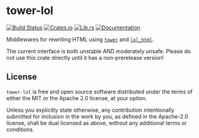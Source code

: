 # tower-lol

[![Build Status][build-badge]][build-url]
[![Crates.io][crates-badge]][crates-url]
[![Lib.rs][librs-badge]][librs-url]
[![Documentation][docs-badge]][docs-url]

[build-url]: https://github.com/leotaku/tower-htmx/actions
[crates-url]: https://crates.io/crates/tower-lol
[librs-url]: https://lib.rs/crates/tower-lol
[docs-url]: https://docs.rs/tower-lol

[build-badge]: https://img.shields.io/github/actions/workflow/status/leotaku/tower-htmx/build.yml?branch=master
[crates-badge]: https://img.shields.io/crates/v/tower-lol.svg
[librs-badge]: https://img.shields.io/badge/lib.rs-linked-informational
[docs-badge]: https://img.shields.io/docsrs/tower-lol

Middlewares for rewriting HTML using [`tower`] and [`lol_html`].

The current interface is both unstable AND moderately unsafe.
Please do not use this crate directly until it has a
non-prerelease version!

<!-- Override internal links from README generation: -->

[`tower`]: https://docs.rs/tower
[`lol_html`]: https://docs.rs/lol_html

## License

`tower-lol` is free and open source software distributed under the terms of either the MIT or the Apache 2.0 license, at your option.

Unless you explicitly state otherwise, any contribution intentionally submitted for inclusion in the work by you, as defined in the Apache-2.0 license, shall be dual licensed as above, without any additional terms or conditions.
